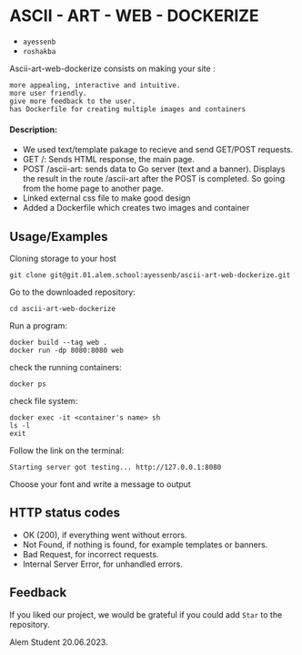 
# ASCII - ART - WEB - DOCKERIZE
* `ayessenb` 
* `roshakba` 



Ascii-art-web-dockerize consists on making your site :

    more appealing, interactive and intuitive.
    more user friendly.
    give more feedback to the user.
    has Dockerfile for creating multiple images and containers


#### Description:


* We used text/template pakage to recieve and send GET/POST requests.
* GET /: Sends HTML response, the main page.
* POST /ascii-art: sends data to Go server (text and a banner). Displays the result in the route /ascii-art after the POST is completed. So going from the home page to another page.
* Linked external css file to make good design 
* Added a Dockerfile which creates two images and container



## Usage/Examples
Cloning storage to your host
```CMD/Terminal 
git clone git@git.01.alem.school:ayessenb/ascii-art-web-dockerize.git
```
Go to the downloaded repository:

```CMD/Terminal 
cd ascii-art-web-dockerize
```
Run a program:
```CMD/Terminal 
docker build --tag web .
docker run -dp 8080:8080 web
```


check the running containers:
```CMD/Terminal 
docker ps
```

check file system:
```CMD/Terminal 
docker exec -it <container's name> sh
ls -l
exit
```


Follow the link on the terminal:
```CMD/Terminal 
Starting server got testing... http://127.0.0.1:8080 
```


Choose your font and write a message to output



## HTTP status codes
* OK (200), if everything went without errors.
* Not Found, if nothing is found, for example templates or banners.
* Bad Request, for incorrect requests.
* Internal Server Error, for unhandled errors.



## Feedback

If you liked our project, we would be grateful if you could add `Star` to the repository.

Alem Student
20.06.2023.